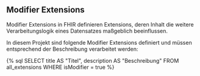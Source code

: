 ## Modifier Extensions

Modifier Extensions in FHIR definieren Extensions, deren Inhalt die weitere Verarbeitungslogik eines Datensatzes maßgeblich beeinflussen.

In diesem Projekt sind folgende Modifier Extensions definiert und müssen entsprechend der Beschreibung verarbeitet werden:

{% sql
SELECT title AS "Titel", description AS "Beschreibung"
FROM all_extensions
WHERE isModifier = true
%}
